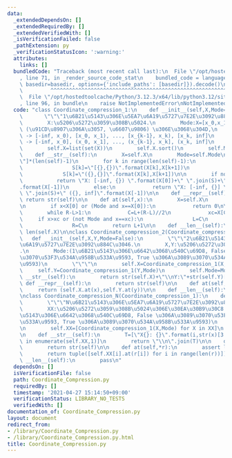 ```yaml
---
data:
  _extendedDependsOn: []
  _extendedRequiredBy: []
  _extendedVerifiedWith: []
  _isVerificationFailed: false
  _pathExtension: py
  _verificationStatusIcon: ':warning:'
  attributes:
    links: []
  bundledCode: "Traceback (most recent call last):\n  File \"/opt/hostedtoolcache/Python/3.12.3/x64/lib/python3.12/site-packages/onlinejudge_verify/documentation/build.py\"\
    , line 71, in _render_source_code_stat\n    bundled_code = language.bundle(stat.path,\
    \ basedir=basedir, options={'include_paths': [basedir]}).decode()\n          \
    \         ^^^^^^^^^^^^^^^^^^^^^^^^^^^^^^^^^^^^^^^^^^^^^^^^^^^^^^^^^^^^^^^^^^^^^^^^^^^^^^^^^\n\
    \  File \"/opt/hostedtoolcache/Python/3.12.3/x64/lib/python3.12/site-packages/onlinejudge_verify/languages/python.py\"\
    , line 96, in bundle\n    raise NotImplementedError\nNotImplementedError\n"
  code: "class Coordinate_compression_1:\n    def __init__(self,X,Mode=False):\n \
    \       \"\"\"1\u6B21\u5143\u306E\u5EA7\u6A19\u5727\u7E2E\u3092\u884C\u3046.\n\
    \        X:\u5206\u5272\u3059\u308B\u5024.\n        Mode:X=[x_0,x_1, ... , x_k]\
    \ (\u91CD\u8907\u306A\u3057, \u6607\u9806) \u306E\u3068\u304D,\n        Mode=False\
    \ -> [-inf, x_0), [x_0, x_1), ..., [x_{k-1}, x_k), [x_k, inf]\n        Mode=True\
    \ -> [-inf, x_0], (x_0, x_1], ..., (x_{k-1}, x_k], (x_k, inf]\n        \"\"\"\n\
    \        self.X=list(set(X))\n        self.X.sort()\n        self.Mode=Mode\n\n\
    \    def __str__(self):\n        X=self.X\n        Mode=self.Mode\n        S=[\"\
    \"]*(len(self)-1)\n        for k in range(len(self)-1):\n            if not Mode:\n\
    \                S[k]=\"[{},{})\".format(X[k],X[k+1])\n            else:\n   \
    \             S[k]=\"({},{}]\".format(X[k],X[k+1])\n\n        if not Mode:\n \
    \           return \"X: [-inf, {}) \".format(X[0])+\" \".join(S)+\" [{}, inf]\"\
    .format(X[-1])\n        else:\n            return \"X: [-inf, {}] \".format(X[0])+\"\
    \ \".join(S)+\" ({}, inf]\".format(X[-1])\n\n    def __repr__(self):\n       \
    \ return str(self)\n\n    def at(self,x):\n        X=self.X\n        Mode=self.Mode\n\
    \n        if x<X[0] or (Mode and x==X[0]):\n            return 0\n\n        L,R=0,len(self)\n\
    \        while R-L>1:\n            C=L+(R-L)//2\n            xc=X[C]\n       \
    \     if x>xc or (not Mode and x==xc):\n                L=C\n            else:\n\
    \                R=C\n        return L+1\n\n    def __len__(self):\n        return\
    \ len(self.X)\n\nclass Coordinate_compression_2(Coordinate_compression_1):\n \
    \   def __init__(self,X,Y,Mode=False):\n        \"\"\"2\u6B21\u5143\u306E\u5EA7\
    \u6A19\u5727\u7E2E\u3092\u884C\u3046.\n        X,Y:\u5206\u5272\u3059\u308B\u5024\
    .\n        Mode:(1\u6B21\u5143\u306E\u6642\u3068\u540C\u69D8, False \u306A\u3089\
    \u3070\u53F3\u534A\u958B\u533A\u9593, True \u306A\u3089\u3070\u534A\u958B\u533A\
    \u9593)\n        \"\"\"\n        self.X=Coordinate_compression_1(X,Mode)\n   \
    \     self.Y=Coordinate_compression_1(Y,Mode)\n        self.Mode=Mode\n\n    def\
    \ __str__(self):\n        return str(self.X)+\"\\nY:\"+str(self.Y)[2:]\n\n   \
    \ def __repr__(self):\n        return str(self)\n\n    def at(self,x,y):\n   \
    \     return (self.X.at(x),self.Y.at(y))\n\n    def __len__(self):\n        pass\n\
    \nclass Coordinate_compression_N(Coordinate_compression_1):\n    def __init__(self,XX,Mode=False):\n\
    \        \"\"\"N\u6B21\u5143\u306E\u5EA7\u6A19\u5727\u7E2E\u3092\u884C\u3046.\n\
    \        XX:\u5206\u5272\u3059\u308B\u5024\u306E\u30EA\u30B9\u30C8.\n        Mode:(1\u6B21\
    \u5143\u306E\u6642\u3068\u540C\u69D8, False \u306A\u3089\u3070\u53F3\u534A\u958B\
    \u533A\u9593, True \u306A\u3089\u3070\u534A\u958B\u533A\u9593)\n        \"\"\"\
    \n        self.XX=[Coordinate_compression_1(X,Mode) for X in XX]\n        self.Mode=Mode\n\
    \n    def __str__(self):\n        T=[\"X{}: {}\".format(i,str(x)[3:]) for i,x\
    \ in enumerate(self.XX,1)]\n        return \"\\n\".join(T)\n\n    def __repr__(self):\n\
    \        return str(self)\n\n    def at(self,*r):\n        assert len(self.XX)==len(r)\n\
    \        return tuple([self.XX[i].at(r[i]) for i in range(len(r))])\n\n    def\
    \ __len__(self):\n        pass\n"
  dependsOn: []
  isVerificationFile: false
  path: Coordinate_Compression.py
  requiredBy: []
  timestamp: '2021-04-27 15:14:50+09:00'
  verificationStatus: LIBRARY_NO_TESTS
  verifiedWith: []
documentation_of: Coordinate_Compression.py
layout: document
redirect_from:
- /library/Coordinate_Compression.py
- /library/Coordinate_Compression.py.html
title: Coordinate_Compression.py
---
```

